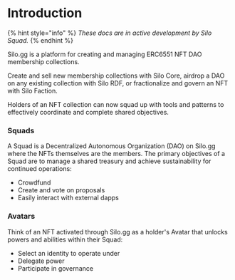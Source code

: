 # Introduction

{% hint style="info" %}
_These docs are in active development by Silo Squad._
{% endhint %}

Silo.gg is a platform for creating and managing ERC6551 NFT DAO membership collections.

Create and sell new membership collections with Silo Core, airdrop a DAO on any existing collection with Silo RDF, or fractionalize and govern an NFT with Silo Faction.

Holders of an NFT collection can now squad up with tools and patterns to effectively coordinate and complete shared objectives.

### Squads

A Squad is a Decentralized Autonomous Organization (DAO) on Silo.gg where the NFTs themselves are the members. The primary objectives of a Squad are to manage a shared treasury and achieve sustainability for continued operations:

* Crowdfund
* Create and vote on proposals
* Easily interact with external dapps

### Avatars

Think of an NFT activated through Silo.gg as a holder's Avatar that unlocks powers and abilities within their Squad:

* Select an identity to operate under
* Delegate power
* Participate in governance

###
